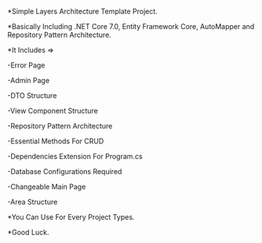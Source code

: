 <p>*Simple Layers Architecture Template Project.</p>

<p>*Basically Including .NET Core 7.0, Entity Framework Core, AutoMapper and Repository Pattern Architecture.</p>

<p>*It Includes =></p>

<p>-Error Page</p>
<p>-Admin Page</p>
<p>-DTO Structure</p>
<p>-View Component Structure</p>
<p>-Repository Pattern Architecture</p>
<p>-Essential Methods For CRUD</p>
<p>-Dependencies Extension For Program.cs</p>
<p>-Database Configurations Required</p>
<p>-Changeable Main Page</p>
<p>-Area Structure</p>

<p>*You Can Use For Every Project Types.</p>
<p>*Good Luck.</p>
